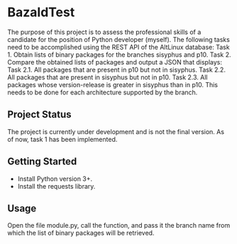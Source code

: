 # BazaldTest
The purpose of this project is to assess the professional skills of a candidate for the position of Python developer (myself). The following tasks need to be accomplished using the REST API of the AltLinux database:
Task 1. Obtain lists of binary packages for the branches sisyphus and p10.
Task 2. Compare the obtained lists of packages and output a JSON that displays:
Task 2.1. All packages that are present in p10 but not in sisyphus.
Task 2.2. All packages that are present in sisyphus but not in p10.
Task 2.3. All packages whose version-release is greater in sisyphus than in p10.
This needs to be done for each architecture supported by the branch.

## Project Status
The project is currently under development and is not the final version.
As of now, task 1 has been implemented.

## Getting Started
- Install Python version 3+.
- Install the requests library.

## Usage
Open the file module.py, call the function, and pass it the branch name from which the list of binary packages will be retrieved.
